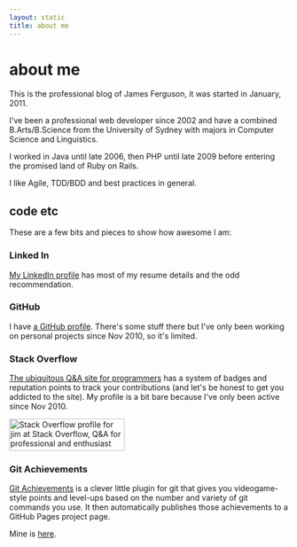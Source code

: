 ```yaml
---
layout: static
title: about me
---
```


# about me

This is the professional blog of James Ferguson, it was started in January, 2011. 

I've been a professional web developer since 2002 and have a combined B.Arts/B.Science from the University of Sydney with majors in Computer Science and Linguistics.

I worked in Java until late 2006, then PHP until late 2009 before entering the promised land of Ruby on Rails.

I like Agile, TDD/BDD and best practices in general.

## code etc

These are a few bits and pieces to show how awesome I am:

### Linked In

[My LinkedIn profile][linkedin_profile] has most of my resume details and the odd recommendation.

[linkedin_profile]: http://www.linkedin.com/profile/view?id=46824040

### GitHub

I have [a GitHub profile][github_profile]. There's some stuff there but I've only been working on personal projects since Nov 2010, so it's limited.

[github_profile]: https://github.com/JamesFerguson

### Stack Overflow

[The ubiquitous Q&A site for programmers][stack_overflow] has a system of badges and reputation points to track your contributions (and let's be honest to get you addicted to the site). My profile is a bit bare because I've only been active since Nov 2010.

<a href="http://stackoverflow.com/users/468629/jim">
<img src="http://stackoverflow.com/users/flair/468629.png" width="208" height="58" alt="Stack Overflow profile for jim at Stack Overflow, Q&amp;A for professional and enthusiast programmers" title="Stack Overflow profile for jim at Stack Overflow, Q&amp;A for professional and enthusiast programmers">
</a>

[stack_overflow]: http://stackoverflow.com/

### Git Achievements

[Git Achievements][gitachievements] is a clever little plugin for git that gives you videogame-style points and level-ups based on the number and variety of git commands you use. It then automatically publishes those achievements to a GitHub Pages project page.

Mine is [here][my achievements].

[gitachievements]: https://github.com/icefox/git-achievements
[my achievements]: /git-achievements/


